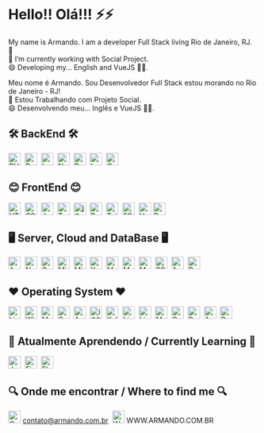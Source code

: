 # Hello!! Olá!!! ⚡⚡

My name is Armando. I am a developer Full Stack living Rio de Janeiro, RJ. 🥐<br/>
💬 I’m currently working with Social Project.<br/>😄 Developing my... English and VueJS 🤦‍♂.


Meu nome é Armando. Sou Desenvolvedor Full Stack estou morando no Rio de Janeiro - RJ!<br/>
💬 Estou Trabalhando com Projeto Social.<br/>😄 Desenvolvendo meu... Inglês e VueJS 🤦‍♂.


## 🛠 BackEnd 🛠
<img src="https://img.shields.io/badge/PHP-777BB4?logo=php&logoColor=white" alt="PHP" title="PHP" height="25" />&nbsp;
<img src="https://img.shields.io/badge/Python-3776AB?logo=python&logoColor=white" alt="Python" title="Python" height="25" />&nbsp;
<img src="https://img.shields.io/badge/Laravel-FF2D20?logo=laravel&logoColor=white" alt="Laravel" title="Laravel" height="25" />&nbsp;
<img src="https://img.shields.io/badge/Node.js-43853D?logo=node.js&logoColor=white" alt="Node.js" title="Node.js" height="25" />&nbsp;
<img src="https://img.shields.io/badge/.NET-5C2D91?logo=.net&logoColor=white" alt="Redux" title="Redux" height="25" />&nbsp;
<img src="https://img.shields.io/badge/Lua-2C2D72?logo=lua&logoColor=white" alt="Lua" title="Lua" height="25" />&nbsp;
<img src="https://img.shields.io/badge/C%23-239120?logo=c-sharp&logoColor=white" alt="C%23" title="C%23" height="25" />


## 😊 FrontEnd 😊
<img src="https://img.shields.io/badge/HTML5-282C34?logo=html5&logoColor=E34F26" alt="HTML5" title="HTML5" height="25" />&nbsp;
<img src="https://img.shields.io/badge/CSS3-282C34?logo=css3&logoColor=1572B6" alt="CSS3" title="CSS3" height="25" />&nbsp;
<img src="https://img.shields.io/badge/JavaScript-282C34?logo=javascript&logoColor=F7DF1E" alt="JavaScript" title="JavaScript" height="25" />&nbsp;
<img src="https://img.shields.io/badge/TypeScript-282C34?logo=typescript&logoColor=3178C6" alt="TypeScript" title="TypeScript" height="25" />&nbsp;
<img src="https://img.shields.io/badge/jQuery-0769AD?logo=jquery&logoColor=white" alt="jQuery" title="jQuery" height="25" />&nbsp;
<img src="https://img.shields.io/badge/Bootstrap-563D7C?logo=bootstrap&logoColor=white" alt="Bootstrap" title="Bootstrap" height="25" />&nbsp;
<img src="https://img.shields.io/badge/Tailwind%20CSS-282C34?logo=tailwind-css&logoColor=38B2AC" alt="Tailwind CSS" title="Tailwind CSS" height="25" />&nbsp;
<img src="https://img.shields.io/badge/ESLint-282C34?logo=eslint&logoColor=4B32C3" alt="ESLint" title="ESLint" height="25" />&nbsp;
<img src="https://img.shields.io/badge/Vue.js-35495E?logo=vue.js&logoColor=4FC08D" alt="Vue.js" title="Vue.js" height="25" />
<img src="https://img.shields.io/badge/React-20232A?logo=react&logoColor=61DAFB" alt="React" title="React" height="25" />


## 🖥️ Server, Cloud and DataBase 🖥️
<img src="https://img.shields.io/badge/Apache-CA2136?logo=apache&logoColor=white" alt="Apache" title="Apache" height="25" />&nbsp;
<img src="https://img.shields.io/badge/Nginx-009639?logo=nginx&logoColor=white" alt="Nginx" title="Nginx" height="25" />&nbsp;
<img src="https://img.shields.io/badge/Google_Cloud-4285F4?logo=google-cloud&logoColor=white" alt="Google_Cloud" title="Google_Cloud" height="25" />&nbsp;
<img src="https://img.shields.io/badge/Microsoft_Azure-0089D6?logo=microsoft-azure&logoColor=white" alt="Microsoft_Azure" title="Microsoft_Azure" height="25" />&nbsp;
<img src="https://img.shields.io/badge/Microsoft_SQL_Server-CC2927?logo=microsoft-sql-server&logoColor=white" alt="Microsoft_SQL_Server" title="Microsoft_SQL_Server" height="25" />&nbsp;
<img src="https://img.shields.io/badge/Kubernetes-326DE6?logo=kubernetes&logoColor=white" alt="Kubernetes" title="Kubernetes" height="25" />&nbsp;
<img src="https://img.shields.io/badge/MySQL-00000F?logo=mysql&logoColor=white" alt="MySQL" title="MySQL" height="25" />&nbsp;
<img src="https://img.shields.io/badge/MariaDB-01529E?logo=mariadb&logoColor=white" alt="MariaDB" title="MariaDB" height="25" />&nbsp;
<img src="https://img.shields.io/badge/MongoDB-4EA94B?logo=mongodb&logoColor=white" alt="MongoDB" title="MongoDB" height="25" />&nbsp;
<img src="https://img.shields.io/badge/SQLite-07405E?logo=sqlite&logoColor=white" alt="SQLite" title="SQLite" height="25" />&nbsp;
<img src="https://img.shields.io/badge/Amazon_AWS-FF9900?logo=amazonaws&logoColor=white" alt="AWS" title="AWS" height="25" />&nbsp;
<img src="https://img.shields.io/badge/-Docker-46a2f1?logo=docker&logoColor=white" alt="Docker" title="Docker" height="25" />

## ❤️ Operating System ❤️
<img src="https://img.shields.io/badge/Linux-E34F26?logo=linux&logoColor=black" alt="Linux" title="Linux" height="25" />&nbsp;
<img src="https://img.shields.io/badge/Windows-017AD7?logo=windows&logoColor=white" alt="Windows" title="Windows" height="25" />&nbsp;
<img src="https://img.shields.io/badge/mac%20os-000000?logo=apple&logoColor=white" alt="MacOS" title="MacOS" height="25" />&nbsp;
<img src="https://img.shields.io/badge/Cent%20OS-262577?logo=CentOS&logoColor=white" alt="CentOS" title="CentOS" height="25" />&nbsp;
<img src="https://img.shields.io/badge/Android-3DDC84?logo=android&logoColor=white" alt="Android" title="Android" height="25" />&nbsp;
<img src="https://img.shields.io/badge/iOS-000000?logo=ios&logoColor=white" alt="iOS" title="iOS" height="25" />&nbsp;
<img src="https://img.shields.io/badge/Kali_Linux-557C94?logo=kali-linux&logoColor=white" alt="Kali_Linux" title="Kali_Linux" height="25" />&nbsp;
<img src="https://img.shields.io/badge/Lineageos-167C80?logo=Lineageos&logoColor=white" alt="Lineage OS" title="Lineage OS" height="25" />&nbsp;
<img src="https://img.shields.io/badge/Linux_Mint-87CF3E?logo=linux-mint&logoColor=white" alt="Linux_Mint" title="Linux_Mint" height="25" />&nbsp;
<img src="https://img.shields.io/badge/Manjaro-35BF5C?logo=Manjaro&logoColor=white" alt="Manjaro" title="Manjaro" height="25" />&nbsp;
<img src="https://img.shields.io/badge/OpenWrt-00B5E2?logo=OpenWrt&logoColor=white" alt="OpenWrt" title="OpenWrt" height="25" />&nbsp;
<img src="https://img.shields.io/badge/Pop!_OS-48B9C7?logo=Pop!_OS&logoColor=white" alt="Pop!_OS" title="Pop!_OS" height="25" />&nbsp;
<img src="https://img.shields.io/badge/Arch_Linux-1793D1?logo=arch-linux&logoColor=white" alt="Arch_Linux" title="Arch_Linux" height="25" />&nbsp;
<img src="https://img.shields.io/badge/Debian-A81D33?logo=debian&logoColor=white" alt="Debian" title="Debian" height="25" />


## 📖 Atualmente Aprendendo / Currently Learning 📖
<img src="https://img.shields.io/badge/Jenkins-D24939?logo=jenkins&logoColor=white" alt="Jenkins" title="Sass" height="25" />&nbsp;
<img src="https://img.shields.io/badge/Firebase-282C34?logo=firebase&logoColor=FFCA28" alt="Firebase" title="Firebase" height="25" />&nbsp;
<img src="https://img.shields.io/badge/Flutter-02569B?logo=flutter&logoColor=white" alt="Flutter" title="Flutter" height="25" />

## 🔍 Onde me encontrar / Where to find me 🔍
<a href="mailto:contato@armando.com.br" target="_bank"><img src="https://img.shields.io/badge/Gmail-D14836?logo=gmail&logoColor=white" alt="Gmail" title="Gmail" height="25" /></a> contato@armando.com.br&nbsp; <img src="https://img.shields.io/badge/WhatsApp-282C34?logo=WhatsApp&logoColor=FFFFFF" alt="WhatsApp" title="WWW.ARMANDO.COM.BR" height="25" />  WWW.ARMANDO.COM.BR
